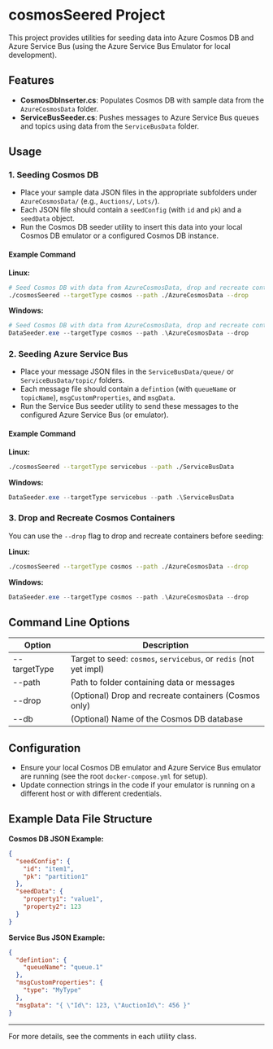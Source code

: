 # cosmosSeered Project

This project provides utilities for seeding data into Azure Cosmos DB and Azure Service Bus (using the Azure Service Bus Emulator for local development).

## Features

- **CosmosDbInserter.cs**: Populates Cosmos DB with sample data from the `AzureCosmosData` folder.
- **ServiceBusSeeder.cs**: Pushes messages to Azure Service Bus queues and topics using data from the `ServiceBusData` folder.

## Usage

### 1. Seeding Cosmos DB

- Place your sample data JSON files in the appropriate subfolders under `AzureCosmosData/` (e.g., `Auctions/`, `Lots/`).
- Each JSON file should contain a `seedConfig` (with `id` and `pk`) and a `seedData` object.
- Run the Cosmos DB seeder utility to insert this data into your local Cosmos DB emulator or a configured Cosmos DB instance.

#### Example Command

**Linux:**

```bash
# Seed Cosmos DB with data from AzureCosmosData, drop and recreate containers
./cosmosSeered --targetType cosmos --path ./AzureCosmosData --drop
```

**Windows:**

```powershell
# Seed Cosmos DB with data from AzureCosmosData, drop and recreate containers
DataSeeder.exe --targetType cosmos --path .\AzureCosmosData --drop
```

### 2. Seeding Azure Service Bus

- Place your message JSON files in the `ServiceBusData/queue/` or `ServiceBusData/topic/` folders.
- Each message file should contain a `defintion` (with `queueName` or `topicName`), `msgCustomProperties`, and `msgData`.
- Run the Service Bus seeder utility to send these messages to the configured Azure Service Bus (or emulator).

#### Example Command

**Linux:**

```bash
./cosmosSeered --targetType servicebus --path ./ServiceBusData
```

**Windows:**

```powershell
DataSeeder.exe --targetType servicebus --path .\ServiceBusData
```

### 3. Drop and Recreate Cosmos Containers

You can use the `--drop` flag to drop and recreate containers before seeding:

**Linux:**

```bash
./cosmosSeered --targetType cosmos --path ./AzureCosmosData --drop
```

**Windows:**

```powershell
DataSeeder.exe --targetType cosmos --path .\AzureCosmosData --drop
```

## Command Line Options

| Option       | Description                                                       |
| ------------ | ----------------------------------------------------------------- |
| --targetType | Target to seed: `cosmos`, `servicebus`, or `redis` (not yet impl) |
| --path       | Path to folder containing data or messages                        |
| --drop       | (Optional) Drop and recreate containers (Cosmos only)             |
| --db         | (Optional) Name of the Cosmos DB database                         |

## Configuration

- Ensure your local Cosmos DB emulator and Azure Service Bus emulator are running (see the root `docker-compose.yml` for setup).
- Update connection strings in the code if your emulator is running on a different host or with different credentials.

## Example Data File Structure

**Cosmos DB JSON Example:**

```json
{
  "seedConfig": {
    "id": "item1",
    "pk": "partition1"
  },
  "seedData": {
    "property1": "value1",
    "property2": 123
  }
}
```

**Service Bus JSON Example:**

```json
{
  "defintion": {
    "queueName": "queue.1"
  },
  "msgCustomProperties": {
    "type": "MyType"
  },
  "msgData": "{ \"Id\": 123, \"AuctionId\": 456 }"
}
```

---

For more details, see the comments in each utility class.

